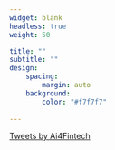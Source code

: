 ```yaml
---
widget: blank
headless: true
weight: 50

title: ""
subtitle: ""
design:
    spacing:
        margin: auto
    background:
        color: "#f7f7f7"
    
---
```


<a class="twitter-timeline" data-width="900" data-height="700" href="https://twitter.com/Ai4Fintech?ref_src=twsrc%5Etfw">Tweets by Ai4Fintech</a> <script async src="https://platform.twitter.com/widgets.js" charset="utf-8"></script>